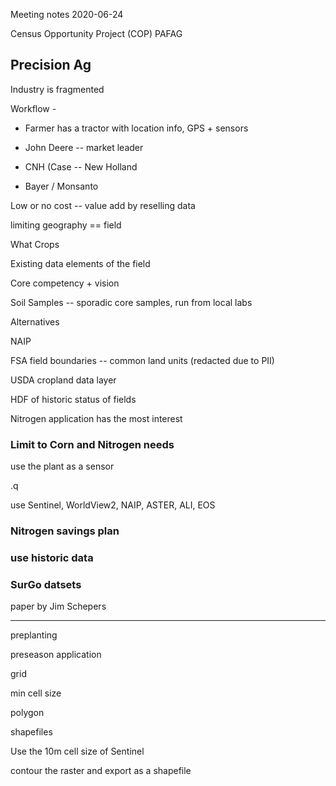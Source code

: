 Meeting notes 2020-06-24

Census Opportunity Project (COP) PAFAG

## Precision Ag

Industry is fragmented

Workflow -

* Farmer has a tractor with location info, GPS + sensors

* John Deere -- market leader

* CNH (Case -- New Holland

* Bayer / Monsanto

Low or no cost -- value add by reselling data

limiting geography == field

What Crops

Existing data elements of the field

Core competency + vision

Soil Samples -- sporadic core samples, run from local labs

Alternatives

NAIP

FSA field boundaries -- common land units (redacted due to PII)

USDA cropland data layer

HDF of historic status of fields

Nitrogen application has the most interest


### Limit to Corn and Nitrogen needs

use the plant as a sensor

.q

use Sentinel, WorldView2, NAIP, ASTER, ALI, EOS

### Nitrogen savings plan

### use historic data

###

### SurGo datsets

paper by Jim Schepers

-----

preplanting

preseason application

grid

min cell size

polygon

shapefiles

Use the 10m cell size of Sentinel

contour the raster and export as a shapefile
